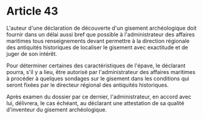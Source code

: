 # Article 43

L'auteur d'une déclaration de découverte d'un gisement archéologique doit fournir dans un délai aussi bref que possible à l'administrateur des affaires maritimes tous renseignements devant permettre à la direction régionale des antiquités historiques de localiser le gisement avec exactitude et de juger de son intérêt.

Pour déterminer certaines des caractéristiques de l'épave, le déclarant pourra, s'il y a lieu, être autorisé par l'administrateur des affaires maritimes à procéder à quelques sondages sur le gisement dans les conditions qui seront fixées par le directeur régional des antiquités historiques.

Après examen du dossier par ce dernier, l'administrateur, en accord avec lui, délivrera, le cas échéant, au déclarant une attestation de sa qualité d'inventeur du gisement archéologique.
